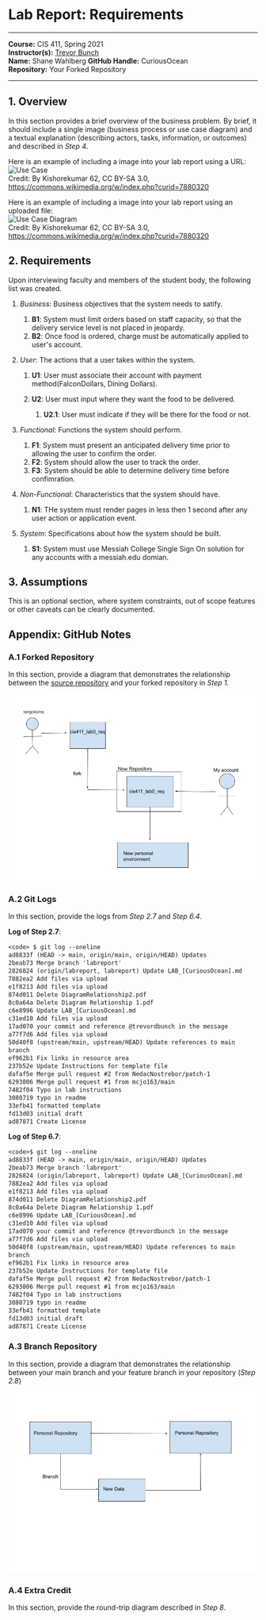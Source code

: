 # Lab Report: Requirements
___
**Course:** CIS 411, Spring 2021  
**Instructor(s):** [Trevor Bunch](https://github.com/trevordbunch)  
**Name:** Shane Wahlberg
**GitHub Handle:** CuriousOcean  
**Repository:** Your Forked Repository  
___

## 1. Overview
In this section provides a brief overview of the business problem.  By brief, it should include a single image (business process or use case diagram) and a textual explanation (describing actors, tasks, information, or outcomes) and described in *Step 4*.

Here is an example of including a image into your lab report using a URL:  
![Use Case](https://commons.wikimedia.org/wiki/File:Use_case_restaurant_model.svg#/media/File:Use_case_restaurant_model.svg)  
Credit: By Kishorekumar 62, CC BY-SA 3.0, https://commons.wikimedia.org/w/index.php?curid=7880320

Here is an example of including a image into your lab report using an uploaded file:  
![Use Case Diagram](/assets/Use_case_restaurant_model.svg)  
Credit: By Kishorekumar 62, CC BY-SA 3.0, https://commons.wikimedia.org/w/index.php?curid=7880320

## 2. Requirements
Upon interviewing faculty and members of the student body, the following list was created. 

1. *Business*: Business objectives that the system needs to satify.
   
    1.  **B1**: System must limit orders based on staff capacity, so that the delivery service level is not placed in jeopardy.
    2.  **B2**: Once food is ordered, charge must be automatically applied to user's account. 
2. *User*: The actions that a user takes within the system.

   1. **U1**: User must associate their account with payment method(FalconDollars, Dining Dollars).
   2. **U2**: User must input where they want the food to be delivered.

       1. **U2.1**: User must indicate if they will be there for the food or not. 

3. *Functional*: Functions the system should perform.

    1. **F1**: System must present an anticipated delivery time prior to allowing the user to confirm the order. 
    2. **F2**: System should allow the user to track the order. 
    3. **F3**: System should be able to determine delivery time before confimration. 

4. *Non-Functional*: Characteristics that the system should have.

    1. **N1**: THe system must render pages in less then 1 second after any user action or application event. 

5. *System*: Specifications about how the system should be built. 

    1. **S1**: System must use Messiah College Single Sign On solution for any accounts with a messiah.edu domian. 

## 3. Assumptions
This is an optional section, where system constraints, out of scope features or other caveats can be clearly documented.  

## Appendix: GitHub Notes

### A.1 Forked Repository
In this section, provide a diagram that demonstrates the relationship between the [source repository](https://github.com/trevordbunch/cis411_lab0_req) and your forked repository in *Step 1.* 

![relationshipsdiagram!](../assets/Diagram_Relationship_.jpg)



### A.2 Git Logs
In this section, provide the logs from *Step 2.7* and *Step 6.4*.

**Log of Step 2.7**:

    <code> $ git log --oneline
    ad8833f (HEAD -> main, origin/main, origin/HEAD) Updates
    2beab73 Merge branch 'labreport'
    2826824 (origin/labreport, labreport) Update LAB_[CuriousOcean].md
    7882ea2 Add files via upload
    e1f8213 Add files via upload
    874d011 Delete DiagramRelationship2.pdf
    8c0a64a Delete Diagram Relationship 1.pdf
    c6e8996 Update LAB_[CuriousOcean].md
    c31ed10 Add files via upload
    17ad070 your commit and reference @trevordbunch in the message
    a77f7d6 Add files via upload
    50d40f8 (upstream/main, upstream/HEAD) Update references to main branch
    ef962b1 Fix links in resource area
    237b52e Update Instructions for template file
    dafaf5e Merge pull request #2 from NedacNostrebor/patch-1
    6293806 Merge pull request #1 from mcjo163/main
    7482f04 Typo in lab instructions
    3080719 typo in readme
    33efb41 formatted template
    fd13d03 initial draft
    ad87871 Create License
</code>

**Log of Step 6.7**:

    <code>$ git log --oneline
    ad8833f (HEAD -> main, origin/main, origin/HEAD) Updates
    2beab73 Merge branch 'labreport'
    2826824 (origin/labreport, labreport) Update LAB_[CuriousOcean].md
    7882ea2 Add files via upload
    e1f8213 Add files via upload
    874d011 Delete DiagramRelationship2.pdf
    8c0a64a Delete Diagram Relationship 1.pdf
    c6e8996 Update LAB_[CuriousOcean].md
    c31ed10 Add files via upload
    17ad070 your commit and reference @trevordbunch in the message
    a77f7d6 Add files via upload
    50d40f8 (upstream/main, upstream/HEAD) Update references to main branch
    ef962b1 Fix links in resource area
    237b52e Update Instructions for template file
    dafaf5e Merge pull request #2 from NedacNostrebor/patch-1
    6293806 Merge pull request #1 from mcjo163/main
    7482f04 Typo in lab instructions
    3080719 typo in readme
    33efb41 formatted template
    fd13d03 initial draft
    ad87871 Create License

</code>


### A.3 Branch Repository
In this section, provide a diagram that demonstrates the relationship between your main branch and your feature branch in your repository (*Step 2.8*)
![relationshipdiagramagain!](../assets/Diagram_Relationship_2.jpg)

### A.4 Extra Credit
In this section, provide the round-trip diagram described in *Step 8*.